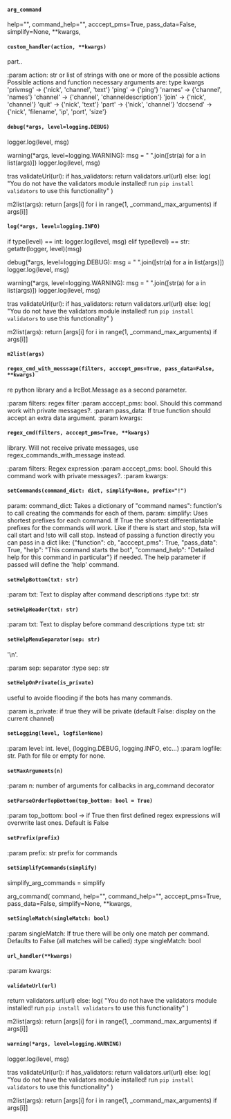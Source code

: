 #### `arg_command`

help="",
command_help="",
acccept_pms=True,
pass_data=False,
simplify=None,
**kwargs,


#### `custom_handler(action, **kwargs)`

part..

:param action: str or list of strings with one or more of the possible actions
Possible actions and function necessary arguments are:
type             kwargs
'privmsg' -> {'nick', 'channel', 'text'}
'ping' -> {'ping'}
'names' -> {'channel', 'names'}
'channel' -> {'channel', 'channeldescription'}
'join' -> {'nick', 'channel'}
'quit' -> {'nick', 'text'}
'part' -> {'nick', 'channel'}
'dccsend' -> {'nick', 'filename', 'ip', 'port', 'size'}

#### `debug(*args, level=logging.DEBUG)`

logger.log(level, msg)


warning(*args, level=logging.WARNING):
msg = " ".join([str(a) for a in list(args)])
logger.log(level, msg)


tras
validateUrl(url):
if has_validators:
return validators.url(url)
else:
log(
    "You do not have the validators module installed! run `pip install validators` to use this functionality"
)


m2list(args):
return [args[i] for i in range(1, _command_max_arguments) if args[i]]


#### `log(*args, level=logging.INFO)`

if type(level) == int:
logger.log(level, msg)
elif type(level) == str:
getattr(logger, level)(msg)


debug(*args, level=logging.DEBUG):
msg = " ".join([str(a) for a in list(args)])
logger.log(level, msg)


warning(*args, level=logging.WARNING):
msg = " ".join([str(a) for a in list(args)])
logger.log(level, msg)


tras
validateUrl(url):
if has_validators:
return validators.url(url)
else:
log(
    "You do not have the validators module installed! run `pip install validators` to use this functionality"
)


m2list(args):
return [args[i] for i in range(1, _command_max_arguments) if args[i]]


#### `m2list(args)`



#### `regex_cmd_with_messsage(filters, acccept_pms=True, pass_data=False, **kwargs)`

re python library and a IrcBot.Message as a second parameter.

:param filters: regex filter
:param acccept_pms: bool. Should this command work with private messages?.
:param pass_data: If true function should accept an extra data argument.
:param kwargs:

#### `regex_cmd(filters, acccept_pms=True, **kwargs)`

library. Will not receive private messages, use regex_commands_with_message
instead.

:param filters: Regex expression
:param acccept_pms: bool. Should this command work with private messages?.
:param kwargs:

#### `setCommands(command_dict: dict, simplify=None, prefix="!")`

param: command_dict: Takes a dictionary of "command names": function's to call creating the commands for each of them.
param: simplify: Uses shortest prefixes for each command. If True the shortest differentiatable prefixes for the commands will work. Like if there is start and stop, !sta will call start and !sto will call stop. Instead of passing a function  directly you can pass in a dict like:
{"function": cb, "acccept_pms": True, "pass_data": True, "help": "This command starts the bot", "command_help": "Detailed help for this command in particular"}
if needed. The help parameter if passed will define the 'help' command.

#### `setHelpBottom(txt: str)`


:param txt: Text to display after command descriptions
:type txt: str

#### `setHelpHeader(txt: str)`


:param txt: Text to display before command descriptions
:type txt: str

#### `setHelpMenuSeparator(sep: str)`

'\n'.

:param sep: separator
:type sep: str

#### `setHelpOnPrivate(is_private)`

useful to avoide flooding if the bots has many commands.

:param is_private: if true they will be private (default False: display on the current channel)

#### `setLogging(level, logfile=None)`


:param level: int. level, (logging.DEBUG, logging.INFO, etc...)
:param logfile: str. Path for file or empty for none.

#### `setMaxArguments(n)`


:param n: number of arguments for callbacks in arg_command decorator

#### `setParseOrderTopBottom(top_bottom: bool = True)`


:param top_bottom: bool -> if True then first defined regex expressions will overwrite last ones. Default is False

#### `setPrefix(prefix)`


:param prefix: str prefix for commands

#### `setSimplifyCommands(simplify)`

simplify_arg_commands = simplify


arg_command(
command,
help="",
command_help="",
acccept_pms=True,
pass_data=False,
simplify=None,
**kwargs,


#### `setSingleMatch(singleMatch: bool)`

:param singleMatch: If true there will be only one match per command. Defaults to False (all matches will be called)
:type singleMatch: bool

#### `url_handler(**kwargs)`


:param kwargs:

#### `validateUrl(url)`

return validators.url(url)
else:
log(
    "You do not have the validators module installed! run `pip install validators` to use this functionality"
)


m2list(args):
return [args[i] for i in range(1, _command_max_arguments) if args[i]]


#### `warning(*args, level=logging.WARNING)`

logger.log(level, msg)


tras
validateUrl(url):
if has_validators:
return validators.url(url)
else:
log(
    "You do not have the validators module installed! run `pip install validators` to use this functionality"
)


m2list(args):
return [args[i] for i in range(1, _command_max_arguments) if args[i]]
